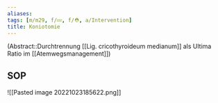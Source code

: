 ```yaml
---
aliases: 
tags: [m/m29, f/💤, f/⛑️, a/Intervention]
title: Koniotomie
---
```

(Abstract::Durchtrennung [[Lig. cricothyroideum medianum]] als Ultima Ratio im [[Atemwegsmanagement]])


## SOP
![[Pasted image 20221023185622.png]]